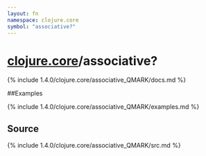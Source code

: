 ```yaml
---
layout: fn
namespace: clojure.core
symbol: "associative?"
---
```


# [clojure.core](../)/associative?

{% include 1.4.0/clojure.core/associative_QMARK/docs.md %}

##Examples

{% include 1.4.0/clojure.core/associative_QMARK/examples.md %}
## Source
{% include 1.4.0/clojure.core/associative_QMARK/src.md %}

